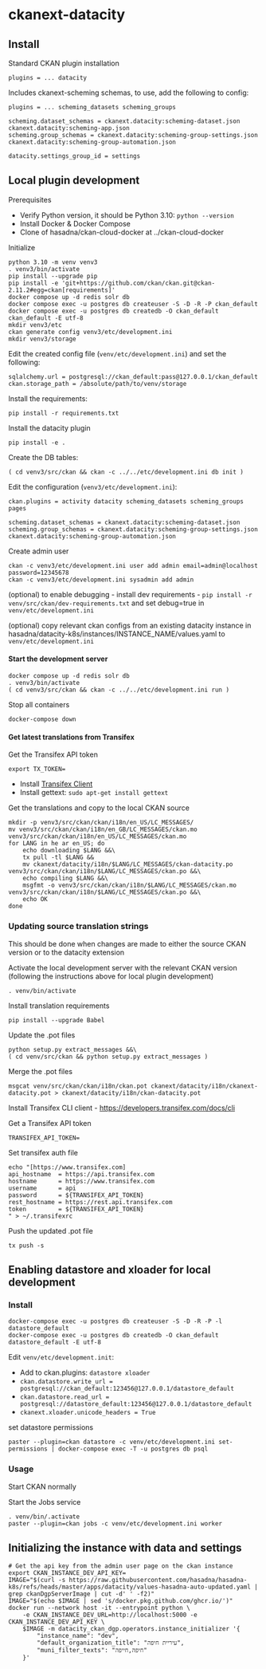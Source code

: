 # ckanext-datacity

## Install

Standard CKAN plugin installation

```
plugins = ... datacity
```

Includes ckanext-scheming schemas, to use, add the following to config:

```
plugins = ... scheming_datasets scheming_groups

scheming.dataset_schemas = ckanext.datacity:scheming-dataset.json ckanext.datacity:scheming-app.json
scheming.group_schemas = ckanext.datacity:scheming-group-settings.json ckanext.datacity:scheming-group-automation.json

datacity.settings_group_id = settings
```

## Local plugin development

Prerequisites

* Verify Python version, it should be Python 3.10: `python --version`
* Install Docker & Docker Compose
* Clone of hasadna/ckan-cloud-docker at ../ckan-cloud-docker

Initialize

```
python 3.10 -m venv venv3
. venv3/bin/activate
pip install --upgrade pip
pip install -e 'git+https://github.com/ckan/ckan.git@ckan-2.11.2#egg=ckan[requirements]'
docker compose up -d redis solr db
docker compose exec -u postgres db createuser -S -D -R -P ckan_default
docker compose exec -u postgres db createdb -O ckan_default ckan_default -E utf-8
mkdir venv3/etc
ckan generate config venv3/etc/development.ini
mkdir venv3/storage
```

Edit the created config file (`venv/etc/development.ini`) and set the following:

```
sqlalchemy.url = postgresql://ckan_default:pass@127.0.0.1/ckan_default
ckan.storage_path = /absolute/path/to/venv/storage 
```

Install the requirements:

```
pip install -r requirements.txt
```

Install the datacity plugin

```
pip install -e .
```

Create the DB tables:

```
( cd venv3/src/ckan && ckan -c ../../etc/development.ini db init ) 
```

Edit the configuration (`venv3/etc/development.ini`):

```
ckan.plugins = activity datacity scheming_datasets scheming_groups pages

scheming.dataset_schemas = ckanext.datacity:scheming-dataset.json
scheming.group_schemas = ckanext.datacity:scheming-group-settings.json ckanext.datacity:scheming-group-automation.json
```

Create admin user

```
ckan -c venv3/etc/development.ini user add admin email=admin@localhost password=12345678
ckan -c venv3/etc/development.ini sysadmin add admin
```

(optional) to enable debugging - install dev requirements - `pip install -r venv/src/ckan/dev-requirements.txt` and set debug=true in `venv/etc/development.ini`

(optional) copy relevant ckan configs from an existing datacity instance in hasadna/datacity-k8s/instances/INSTANCE_NAME/values.yaml to `venv/etc/development.ini`

#### Start the development server

```
docker compose up -d redis solr db
. venv3/bin/activate
( cd venv3/src/ckan && ckan -c ../../etc/development.ini run )
```

Stop all containers

```
docker-compose down
```

#### Get latest translations from Transifex

Get the Transifex API token

```
export TX_TOKEN=
```
* Install [Transifex Client](https://developers.transifex.com/docs/cli#installation)
* Install gettext: `sudo apt-get install gettext`

Get the translations and copy to the local CKAN source

```
mkdir -p venv3/src/ckan/ckan/i18n/en_US/LC_MESSAGES/
mv venv3/src/ckan/ckan/i18n/en_GB/LC_MESSAGES/ckan.mo venv3/src/ckan/ckan/i18n/en_US/LC_MESSAGES/ckan.mo
for LANG in he ar en_US; do
    echo downloading $LANG &&\
    tx pull -tl $LANG &&
    mv ckanext/datacity/i18n/$LANG/LC_MESSAGES/ckan-datacity.po venv3/src/ckan/ckan/i18n/$LANG/LC_MESSAGES/ckan.po &&\
    echo compiling $LANG &&\
    msgfmt -o venv3/src/ckan/ckan/i18n/$LANG/LC_MESSAGES/ckan.mo venv3/src/ckan/ckan/i18n/$LANG/LC_MESSAGES/ckan.po &&\
    echo OK
done
```

### Updating source translation strings

This should be done when changes are made to either the source CKAN version or to the datacity extension

Activate the local development server with the relevant CKAN version (following the instructions above for local plugin development)

```
. venv/bin/activate
```

Install translation requirements

```
pip install --upgrade Babel
```

Update the .pot files

```
python setup.py extract_messages &&\
( cd venv/src/ckan && python setup.py extract_messages )
```

Merge the .pot files

```
msgcat venv/src/ckan/ckan/i18n/ckan.pot ckanext/datacity/i18n/ckanext-datacity.pot > ckanext/datacity/i18n/ckan-datacity.pot
```

Install Transifex CLI client - https://developers.transifex.com/docs/cli

Get a Transifex API token

```
TRANSIFEX_API_TOKEN=
```

Set transifex auth file

```
echo "[https://www.transifex.com]
api_hostname  = https://api.transifex.com
hostname      = https://www.transifex.com
username      = api
password      = ${TRANSIFEX_API_TOKEN}
rest_hostname = https://rest.api.transifex.com
token         = ${TRANSIFEX_API_TOKEN}
" > ~/.transifexrc
```

Push the updated .pot file

```
tx push -s
```

## Enabling datastore and xloader for local development

### Install

```
docker-compose exec -u postgres db createuser -S -D -R -P -l datastore_default
docker-compose exec -u postgres db createdb -O ckan_default datastore_default -E utf-8
```

Edit `venv/etc/development.init`:

* Add to ckan.plugins: `datastore xloader`
* `ckan.datastore.write_url = postgresql://ckan_default:123456@127.0.0.1/datastore_default`
* `ckan.datastore.read_url = postgresql://datastore_default:123456@127.0.0.1/datastore_default`
* `ckanext.xloader.unicode_headers = True`

set datastore permissions

```
paster --plugin=ckan datastore -c venv/etc/development.ini set-permissions | docker-compose exec -T -u postgres db psql
```

### Usage

Start CKAN normally

Start the Jobs service

```
. venv/bin/.activate
paster --plugin=ckan jobs -c venv/etc/development.ini worker
```

## Initializing the instance with data and settings

```
# Get the api key from the admin user page on the ckan instance
export CKAN_INSTANCE_DEV_API_KEY=
IMAGE="$(curl -s https://raw.githubusercontent.com/hasadna/hasadna-k8s/refs/heads/master/apps/datacity/values-hasadna-auto-updated.yaml | grep ckanDgpServerImage | cut -d' ' -f2)"
IMAGE="$(echo $IMAGE | sed 's/docker.pkg.github.com/ghcr.io/')"
docker run --network host -it --entrypoint python \
    -e CKAN_INSTANCE_DEV_URL=http://localhost:5000 -e CKAN_INSTANCE_DEV_API_KEY \
    $IMAGE -m datacity_ckan_dgp.operators.instance_initializer '{
        "instance_name": "dev",
        "default_organization_title": "עיריית חיפה",
        "muni_filter_texts": "חיפה,חייפה"
    }'
```

